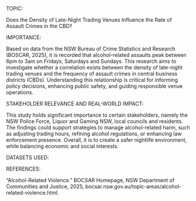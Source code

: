 TOPIC:

Does the Density of Late-Night Trading Venues Influence the Rate of Assault Crimes in the CBD?

IMPORTANCE:

Based on data from the NSW Bureau of Crime Statistics and Research (BOSCAR, 2025), it is recorded that alcohol-related assaults peak between 6pm to 3am on Fridays, Saturdays and Sundays. This research aims to investigate whether a correlation exists between the density of late-night trading venues and the frequency of assault crimes in central business districts (CBDs). Understanding this relationship is critical for informing policy decisions, enhancing public safety, and guiding responsible venue operations.

STAKEHOLDER RELEVANCE AND REAL-WORLD IMPACT:

This study holds significant importance to certain stakeholders, namely the NSW Police Force, Liquor and Gaming NSW, local councils and residents. The findings could support strategies to manage alcohol-related harm, such as adjusting trading hours, refining alcohol regulations, or enhancing law enforcement presence. Overall, it is to create a safer nightlife environment, while balancing economic and social interests.


DATASETS USED:


REFERENCES:

“Alcohol-Related Violence.” BOCSAR Homepage, NSW Department of Communities and Justice, 2025, bocsar.nsw.gov.au/topic-areas/alcohol-related-violence.html.

